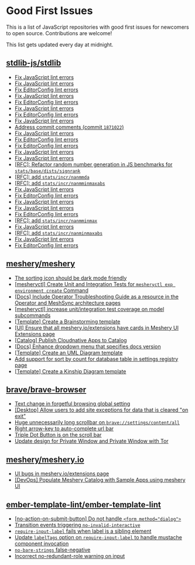 # Good First Issues

This is a list of JavaScript repositories with good first issues for newcomers to open source. Contributions are welcome!

This list gets updated every day at midnight.

## [stdlib-js/stdlib](https://github.com/stdlib-js/stdlib)

- [Fix JavaScript lint errors](https://github.com/stdlib-js/stdlib/issues/6808)
- [Fix JavaScript lint errors](https://github.com/stdlib-js/stdlib/issues/6800)
- [Fix EditorConfig lint errors](https://github.com/stdlib-js/stdlib/issues/6799)
- [Fix JavaScript lint errors](https://github.com/stdlib-js/stdlib/issues/6786)
- [Fix EditorConfig lint errors](https://github.com/stdlib-js/stdlib/issues/6776)
- [Fix JavaScript lint errors](https://github.com/stdlib-js/stdlib/issues/6762)
- [Fix EditorConfig lint errors](https://github.com/stdlib-js/stdlib/issues/6761)
- [Fix JavaScript lint errors](https://github.com/stdlib-js/stdlib/issues/6716)
- [Address commit comments (commit `1871022`)](https://github.com/stdlib-js/stdlib/issues/6713)
- [Fix JavaScript lint errors](https://github.com/stdlib-js/stdlib/issues/6704)
- [Fix EditorConfig lint errors](https://github.com/stdlib-js/stdlib/issues/6703)
- [Fix EditorConfig lint errors](https://github.com/stdlib-js/stdlib/issues/6615)
- [Fix JavaScript lint errors](https://github.com/stdlib-js/stdlib/issues/6603)
- [Fix JavaScript lint errors](https://github.com/stdlib-js/stdlib/issues/6577)
- [[RFC]: Refactor random number generation in JS benchmarks for `stats/base/dists/signrank`](https://github.com/stdlib-js/stdlib/issues/4986)
- [[RFC]: add `stats/incr/nanmmda`](https://github.com/stdlib-js/stdlib/issues/5586)
- [[RFC]: add `stats/incr/nanmminmaxabs`](https://github.com/stdlib-js/stdlib/issues/5597)
- [Fix JavaScript lint errors](https://github.com/stdlib-js/stdlib/issues/6433)
- [Fix EditorConfig lint errors](https://github.com/stdlib-js/stdlib/issues/6432)
- [Fix JavaScript lint errors](https://github.com/stdlib-js/stdlib/issues/6355)
- [Fix JavaScript lint errors](https://github.com/stdlib-js/stdlib/issues/6417)
- [Fix EditorConfig lint errors](https://github.com/stdlib-js/stdlib/issues/6416)
- [[RFC]: add `stats/incr/nanmminmax`](https://github.com/stdlib-js/stdlib/issues/5596)
- [Fix JavaScript lint errors](https://github.com/stdlib-js/stdlib/issues/6406)
- [[RFC]: add `stats/incr/nanminmaxabs`](https://github.com/stdlib-js/stdlib/issues/5580)
- [Fix JavaScript lint errors](https://github.com/stdlib-js/stdlib/issues/6383)
- [Fix EditorConfig lint errors](https://github.com/stdlib-js/stdlib/issues/6354)

## [meshery/meshery](https://github.com/meshery/meshery)

- [The sorting icon should be dark mode friendly](https://github.com/meshery/meshery/issues/13306)
- [[mesheryctl] Create Unit and Integration Tests for `mesheryctl exp environment create` Command](https://github.com/meshery/meshery/issues/12138)
- [[Docs] Include Operator Troubleshooting Guide as a resource in the Operator and MeshSync architecture pages](https://github.com/meshery/meshery/issues/11430)
- [[mesheryctl] increase unit/integration test coverage on model subcommands](https://github.com/meshery/meshery/issues/14042)
- [[Template] Create a Brainstorming template](https://github.com/meshery/meshery/issues/12503)
- [[UI] Ensure that all meshery.io/extensions have cards in Meshery UI Extensions page](https://github.com/meshery/meshery/issues/13623)
- [[Catalog] Publish Cloudnative Apps to Catalog](https://github.com/meshery/meshery/issues/9282)
- [[Docs] Enhance dropdown menu that specifies docs version](https://github.com/meshery/meshery/issues/9227)
- [[Template] Create an UML Diagram template](https://github.com/meshery/meshery/issues/12451)
- [Add support for sort by count for database table in settings registry page](https://github.com/meshery/meshery/issues/13958)
- [[Template] Create a Kinship Diagram template](https://github.com/meshery/meshery/issues/12452)

## [brave/brave-browser](https://github.com/brave/brave-browser)

- [Text change in forgetful browsing global setting](https://github.com/brave/brave-browser/issues/30163)
- [[Desktop] Allow users to add site exceptions for data that is cleared "on exit"](https://github.com/brave/brave-browser/issues/10493)
- [Huge unnecessarily long scrollbar on `brave://settings/content/all`](https://github.com/brave/brave-browser/issues/44696)
- [Right arrow-key to auto-complete url bar](https://github.com/brave/brave-browser/issues/44927)
- [Triple Dot Button is on the  scroll bar ](https://github.com/brave/brave-browser/issues/36298)
- [Update design for Private Window and Private Window with Tor](https://github.com/brave/brave-browser/issues/44909)

## [meshery/meshery.io](https://github.com/meshery/meshery.io)

- [UI bugs in meshery.io/extensions page](https://github.com/meshery/meshery.io/issues/2084)
- [[DevOps] Populate Meshery Catalog with Sample Apps using meshery UI](https://github.com/meshery/meshery.io/issues/1699)

## [ember-template-lint/ember-template-lint](https://github.com/ember-template-lint/ember-template-lint)

- [[no-action-on-submit-button] Do not handle `<form method="dialog">`](https://github.com/ember-template-lint/ember-template-lint/issues/2989)
- [Transition events triggering `no-invalid-interactive`](https://github.com/ember-template-lint/ember-template-lint/issues/1475)
- [`require-input-label` fails when label is a sibling element](https://github.com/ember-template-lint/ember-template-lint/issues/1761)
- [Update `labelTags` option on `require-input-label` to handle mustache component invocation](https://github.com/ember-template-lint/ember-template-lint/issues/2125)
- [`no-bare-strings` false-negative](https://github.com/ember-template-lint/ember-template-lint/issues/2305)
- [Incorrect no-redundant-role warning on input](https://github.com/ember-template-lint/ember-template-lint/issues/2829)

